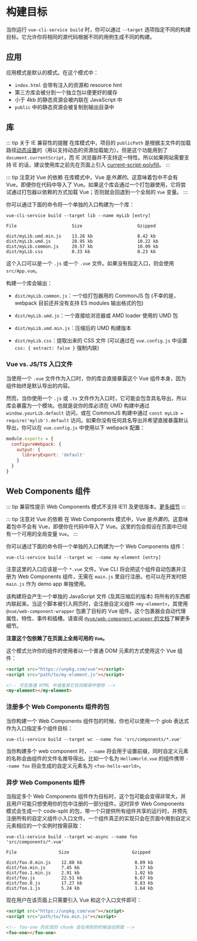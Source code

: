 # 构建目标

当你运行 `vue-cli-service build` 时，你可以通过 `--target` 选项指定不同的构建目标。它允许你将相同的源代码根据不同的用例生成不同的构建。

## 应用

应用模式是默认的模式。在这个模式中：

- `index.html` 会带有注入的资源和 resource hint
- 第三方库会被分到一个独立包以便更好的缓存
- 小于 4kb 的静态资源会被内联在 JavaScript 中
- `public` 中的静态资源会被复制到输出目录中

## 库

::: tip 关于 IE 兼容性的提醒
在库模式中，项目的 `publicPath` 是根据主文件的加载路径[动态设置](https://github.com/vuejs/vue-cli/blob/dev/packages/@svel/cli-service/lib/commands/build/setPublicPath.js)的（用以支持动态的资源加载能力）。但是这个功能用到了 `document.currentScript`，而 IE 浏览器并不支持这一特性。所以如果网站需要支持 IE 的话，建议使用库之前先在页面上引入 [current-script-polyfill](https://www.npmjs.com/package/current-script-polyfill)。
:::

::: tip 注意对 Vue 的依赖
在库模式中，Vue 是*外置的*。这意味着包中不会有 Vue，即便你在代码中导入了 Vue。如果这个库会通过一个打包器使用，它将尝试通过打包器以依赖的方式加载 Vue；否则就会回退到一个全局的 `Vue` 变量。
:::


你可以通过下面的命令将一个单独的入口构建为一个库：

```
vue-cli-service build --target lib --name myLib [entry]
```

```
File                     Size                     Gzipped

dist/myLib.umd.min.js    13.28 kb                 8.42 kb
dist/myLib.umd.js        20.95 kb                 10.22 kb
dist/myLib.common.js     20.57 kb                 10.09 kb
dist/myLib.css           0.33 kb                  0.23 kb
```

这个入口可以是一个 `.js` 或一个 `.vue` 文件。如果没有指定入口，则会使用 `src/App.vue`。

构建一个库会输出：

- `dist/myLib.common.js`：一个给打包器用的 CommonJS 包 (不幸的是，webpack 目前还并没有支持 ES modules 输出格式的包)

- `dist/myLib.umd.js`：一个直接给浏览器或 AMD loader 使用的 UMD 包

- `dist/myLib.umd.min.js`：压缩后的 UMD 构建版本

- `dist/myLib.css`：提取出来的 CSS 文件 (可以通过在 `vue.config.js` 中设置 `css: { extract: false }` 强制内联)

### Vue vs. JS/TS 入口文件

当使用一个 `.vue` 文件作为入口时，你的库会直接暴露这个 Vue 组件本身，因为组件始终是默认导出的内容。

然而，当你使用一个 `.js` 或 `.ts` 文件作为入口时，它可能会包含具名导出，所以库会暴露为一个模块。也就是说你的库必须在 UMD 构建中通过 `window.yourLib.default` 访问，或在 CommonJS 构建中通过 `const myLib = require('mylib').default` 访问。如果你没有任何具名导出并希望直接暴露默认导出，你可以在 `vue.config.js` 中使用以下 webpack 配置：

``` js
module.exports = {
  configureWebpack: {
    output: {
      libraryExport: 'default'
    }
  }
}
```

## Web Components 组件

::: tip 兼容性提示
Web Components 模式不支持 IE11 及更低版本。[更多细节](https://github.com/vuejs/vue-docs-zh-cn/blob/master/vue-web-component-wrapper/README.md#兼容性)
:::

::: tip 注意对 Vue 的依赖
在 Web Components 模式中，Vue 是*外置的*。这意味着包中不会有 Vue，即便你在代码中导入了 Vue。这里的包会假设在页面中已经有一个可用的全局变量 `Vue`。
:::

你可以通过下面的命令将一个单独的入口构建为一个 Web Components 组件：

```
vue-cli-service build --target wc --name my-element [entry]
```

注意这里的入口应该是一个 `*.vue` 文件。Vue CLI 将会把这个组件自动包裹并注册为 Web Components 组件，无需在 `main.js` 里自行注册。也可以在开发时把 `main.js` 作为 demo app 单独使用。

该构建将会产生一个单独的 JavaScript 文件 (及其压缩后的版本) 将所有的东西都内联起来。当这个脚本被引入网页时，会注册自定义组件 `<my-element>`，其使用 `@vue/web-component-wrapper` 包裹了目标的 Vue 组件。这个包裹器会自动代理属性、特性、事件和插槽。请查阅 [`@vue/web-component-wrapper` 的文档](https://github.com/vuejs/vue-docs-zh-cn/blob/master/vue-web-component-wrapper/README.md)了解更多细节。

**注意这个包依赖了在页面上全局可用的 `Vue`。**

这个模式允许你的组件的使用者以一个普通 DOM 元素的方式使用这个 Vue 组件：

``` html
<script src="https://unpkg.com/vue"></script>
<script src="path/to/my-element.js"></script>

<!-- 可在普通 HTML 中或者其它任何框架中使用 -->
<my-element></my-element>
```

### 注册多个 Web Components 组件的包

当你构建一个 Web Components 组件包的时候，你也可以使用一个 glob 表达式作为入口指定多个组件目标：

```
vue-cli-service build --target wc --name foo 'src/components/*.vue'
```

当你构建多个 web component 时，`--name` 将会用于设置前缀，同时自定义元素的名称会由组件的文件名推导得出。比如一个名为 `HelloWorld.vue` 的组件携带 `--name foo` 将会生成的自定义元素名为 `<foo-hello-world>`。

### 异步 Web Components 组件

当指定多个 Web Components 组件作为目标时，这个包可能会变得非常大，并且用户可能只想使用你的包中注册的一部分组件。这时异步 Web Components 模式会生成一个 code-split 的包，带一个只提供所有组件共享的运行时，并预先注册所有的自定义组件小入口文件。一个组件真正的实现只会在页面中用到自定义元素相应的一个实例时按需获取：

```
vue-cli-service build --target wc-async --name foo 'src/components/*.vue'
```

```
File                Size                        Gzipped

dist/foo.0.min.js    12.80 kb                    8.09 kb
dist/foo.min.js      7.45 kb                     3.17 kb
dist/foo.1.min.js    2.91 kb                     1.02 kb
dist/foo.js          22.51 kb                    6.67 kb
dist/foo.0.js        17.27 kb                    8.83 kb
dist/foo.1.js        5.24 kb                     1.64 kb
```

现在用户在该页面上只需要引入 Vue 和这个入口文件即可：

``` html
<script src="https://unpkg.com/vue"></script>
<script src="path/to/foo.min.js"></script>

<!-- foo-one 的实现的 chunk 会在用到的时候自动获取 -->
<foo-one></foo-one>
```
